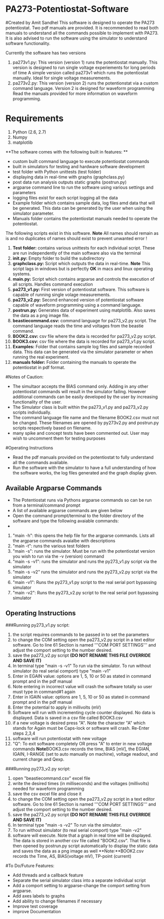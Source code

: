 # PA273-Potentiostat-Software
#Created by Amit Sandhel
This software is designed to operate the PA273 potentiostat. 
Two pdf manuals are provided. It is recommended to read both manuals to understand all the commands possible to implement with PA273. It is also advised to run the software using the simulator to understand software functionality.

Currently the software has two versions

1. pa273v1.py: This version (version 1) runs the potentiostat manually. This version is designed to run single voltage experiements for long periods of time  A simple version called pa273v1 which runs the potentiostat manually. Ideal for single voltage measurements.
2. pa273v2.py: This version (version 2) runs the potentionstat via a custom command language. Version 2 is designed for waveform programming Read the manuals provided for more information on waveform programming.

# Requirements
  1. Python (2.6, 2.7)
  2. Numpy
  3. matplotlib
    

**The software comes with the following built in features: ** 
* custom built command language to execute potentiostat commands 
* built in simulators for testing and hardware software development 
* test folder with Python unittests (test folder)
* displaying data in real-time with graphs (graphclass.py)
* post data run analysis outputs static graphs (postrun.py)
* argparse command line to run the software using various settings and parameters
* logging files exist for each script logging all the data
* Example folder which contains sample data, log files amd data that will be generated. This data can be generated by the user when using the simulator parameter. 
* Manuals folder contains the potentiostat manuals needed to operate the potentiostat.  
                    
The following scripts exist in this software. 
**Note** All names should remain as is and no duplicates of names should exist to prevent unwanted error !

1. **Test folder:** contains various unittests for each individual script. These are run independently of the main software also via the terminal
2. **__init__.py:** Empty folder to build the subdirectory
3. **graphclass.py:** Script which outputs the data in real-time. **Note** This script lags in windows but is perfectly **OK** in macs and linux operating systems. 
4. **main.py:** Script which contains argparse and controls the execution of all scripts. Handles command execution
5. **pa273_v1.py:** First version of potentiostat software. This software is capable of running single volage measurements.
6. **pa273_v2.py:** Second enhanced version of potentiostat software capable of waveform programming using a command language. 
7. **postrun.py:** Generates data of experiment using matplotlib. Also saves the data as a png image file.
8. **beastiecommand.csv:** command language for pa273_v2.py script. The command language reads the time and voltages from the beastie command.
9. **BOOK2.csv:** csv file where the data is recorded for pa273_v2.py script. 
10. **BOOK3.csv:** csv file where the data is recorded for pa273_v1.py script.
11. **Examples:** Folder that contains sample log files and sample recorded data. This data can be generated via the simulator parameter or when running the real experiment. 
12. **manuals folder:** Folder containing the manuals to operate the potentiostat in pdf format. 

#Notes of Caution:
* The simultaor accepts the BIAS command only. Adding in any other potentiostat commands will result in the simulator failing. However additional commands can be easily developed by the user by increasing functionality of the user. 
* The Simulator class is built within the pa273_v1.py and pa273_v2.py scripts individually. 
* The command language file name and the filename BOOK2.csv must not be changed. These filenames are opened by py273v2.py and postrun.py scripts respectively based on filename.  
* many spike and concept tests have been commented out. User may wish to uncomment them for testing purposes 


#Operating Instructions
* Read the pdf manuals provided on the potentiostat to fully understand all the commands available.  
* Run the software with the simulator to have a full understanding of how the software works, the log files generated and the graph display given.

## Available Argparse Commands
* The Potentiostat runs via Pythons argparse commands so can be run from a terminal/command prompt
* A list of available argparse commands are given below
* Open the command prompt/terminal to the folder directory of the software and type the following avaiable commands:
*
1. "main -h": this opens the help file for the argparse commands. Lists all the argparse commands avaialbe with descriptions
2. "main -t": runs the various test folders 
3. "main -s": runs the simulator. Must be run with the potentiostat version you wish to run via the -v (version) command
4. "main -s -v1":  runs the simulator and runs the py273_v1.py script via the simulator
5. "main -s -v2"  runs the simulator and runs the py273_v2.py script via the simulator
6. "main -v1": Runs the py273_v1.py script to the real serial port bypassing simulator
7. "main -v2": Runs the py273_v2.py script to the real serial port bypassing simulator

## Operating Instructions

###Running py273_v1.py script:
1. the script requires commands to be passed in to set the parameters
2. to change the COM setting open the pa273_v2.py script in a text editor software. Go to line 61 Section is named 
 '''COM PORT SETTINGS''' and adjust the comport setting to the number desired.
3. save the pa273_v2.py script **(DO NOT RENAME THIS FILE OVERRIDE AND SAVE IT)**  
4. In terminal type "main -s -v1" To run via the simulator. To run without simulator (to real serial comport) type "main -v1"
5. Enter in EGAIN value: options are 1, 5, 10 or 50 as stated in command prompt and in the pdf manual
6. Note entering in incorrect value will crash the software totally so user must type in command#1 again
7. Enter in IGAIN value: options are 1, 5, 10 or 50 as stated in command prompt and in the pdf manual
8. Enter the potential to apply in millivolts (mV)
9. Software will run with incrementing cycle counter displayed. No data is displayed. Data is saved in a csv file called BOOK3.csv
10. if a new voltage is desired press "A". Note the character "A" which stands for Again must be Caps-lock or software will crash. Re-Enter steps 2,3,4 
11. software will run potentiostat with new voltage
12. "Q": To exit software completely OR press "A" to enter in new voltage commands
**Note**BOOK3.csv records the time, BIAS [mV], the EGIAN, IGAIN, I-RANGE (set to auto manually on machine), voltage readout, and current charge and Qexp. 
   

###Running py273_v2.py script:
1.  open "beastiecommand.csv" excel file
2.  write the desired times (in milliseconds) and the voltages (millivolts) needed for waveform programming 
3.  save the csv excel file and close it 
4.  to change the COM setting open the pa273_v2.py script in a text editor software. Go to line 61 Section is named 
'''COM PORT SETTINGS''' and adjust the comport setting to the number desired.
5. save the pa273_v2.py script **(DO NOT RENAME THIS FILE OVERRIDE AND SAVE IT)** 
6. In terminal type "main -s -v2" To run via the simulator. 
7. To run without simulator (to real serial comport) type "main -v2"
8. software will execute. Note that a graph in real time will be displayed. The data is stored in another csv file called "BOOK2.csv". That file is then opened by postrun.py script automatically to display the static data and saves the data as a png image as well
**Note:**BOOK2.csv records the Time, AS, BIAS(voltage mV), TP-point (current)
        

#To Do/Future Features:
* Add threads and a callback feature
* Separate the serial simulator class into a separate individual script
* Add a comport setting to argparse-change the comport setting from argparse.
* Add axes labels to graphs
* Add ability to change filenames if necessary
* Improve test coverage
* improve Documentation




